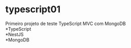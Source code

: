 # typescript01
Primeiro projeto de teste TypeScript MVC com MongoDB </br>
*TypeScript </br>
*NestJS </br>
*MongoDB </br>

